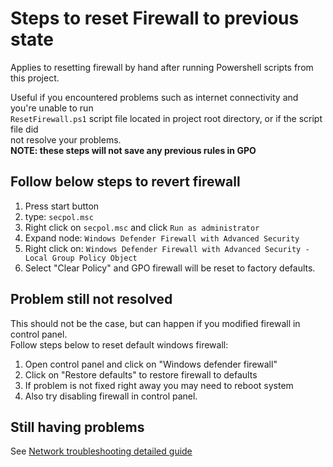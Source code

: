 
# Steps to reset Firewall to previous state

Applies to resetting firewall by hand after running Powershell scripts from this project.

Useful if you encountered problems such as internet connectivity and you're unable to run\
`ResetFirewall.ps1` script file located in project root directory, or if the script file did\
not resolve your problems.\
**NOTE: these steps will not save any previous rules in GPO**

## Follow below steps to revert firewall

1. Press start button
2. type: `secpol.msc`
3. Right click on `secpol.msc` and click `Run as administrator`
4. Expand node: `Windows Defender Firewall with Advanced Security`
5. Right click on: `Windows Defender Firewall with Advanced Security - Local Group Policy Object`
6. Select "Clear Policy" and GPO firewall will be reset to factory defaults.

## Problem still not resolved

This should not be the case, but can happen if you modified firewall in control panel.\
Follow steps below to reset default windows firewall:

1. Open control panel and click on "Windows defender firewall"
2. Click on "Restore defaults" to restore firewall to defaults
3. If problem is not fixed right away you may need to reboot system
4. Also try disabling firewall in control panel.

## Still having problems

See [Network troubleshooting detailed guide](https://github.com/metablaster/WindowsFirewallRuleset/blob/develop/Readme/Network%20Troubleshooting.md)

